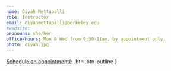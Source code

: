 ```yaml
---
name: Diyah Mettupalli
role: Instructor
email: diyahmettupalli@berkeley.edu
#website: 
pronouns: she/her
office-hours: Mon & Wed from 9:30-11am, by appointment only.
photo: diyah.jpg
---
```


[Schedule an appointment](https://calendar.google.com/calendar/u/0/selfsched?sstoken=UUpITXl3eUszM3phfGRlZmF1bHR8ZTAyYWFkZmMyNmRmMDQwNmY3OWU5NzYwYjg2OGY1MGU){: .btn .btn-outline }
